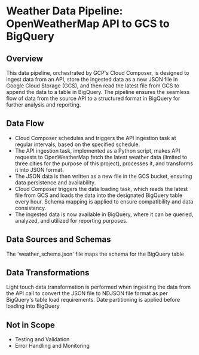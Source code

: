# Weather Data Pipeline: OpenWeatherMap API to GCS to BigQuery

## Overview

This data pipeline, orchestrated by GCP's Cloud Composer, is designed to ingest data from an API, store the ingested data as a new JSON file in Google Cloud Storage (GCS), and then read the latest file from GCS to append the data to a table in BigQuery. The pipeline ensures the seamless flow of data from the source API to a structured format in BigQuery for further analysis and reporting.

## Data Flow

- Cloud Composer schedules and triggers the API ingestion task at regular intervals, based on the specified schedule.
- The API ingestion task, implemented as a Python script, makes API requests to OpenWeatherMap fetch the latest weather data (limited to three cities for the purpose of this project), processes it, and transforms it into JSON format.
- The JSON data is then written as a new file in the GCS bucket, ensuring data persistence and availability.
- Cloud Composer triggers the data loading task, which reads the latest file from GCS and loads the data into the designated BigQuery table every hour. Schema mapping is applied to ensure compatibility and data consistency.
- The ingested data is now available in BigQuery, where it can be queried, analyzed, and utilized for reporting purposes.

## Data Sources and Schemas
The 'weather_schema.json' file maps the schema for the BigQuery table

## Data Transformations
Light touch data transformation is performed when ingesting the data from the API call to convert the JSON file to NDJSON file format as per BigQuery's table load requirements. Date partitioning is applied before loading into BigQuery

## Not in Scope
- Testing and Validation
- Error Handling and Monitoring
